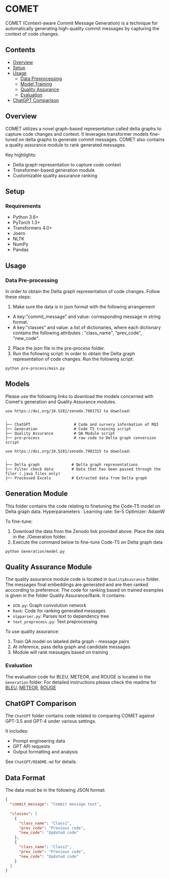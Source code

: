 # COMET 
COMET (Context-aware Commit Message Generation) is a technique for automatically generating high-quality commit messages by capturing the context of code changes.

## Contents
- [Overview](#overview)
- [Setup](#setup)
- [Usage](#usage)
  - [Data Preprocessing](#data-preprocessing)
  - [Model Training](#model-training)
  - [Quality Assurance](#quality-assurance) 
  - [Evaluation](#evaluation)
- [ChatGPT Comparison](#chatgpt-comparison)

## Overview <a id="overview"></a>

COMET utilizes a novel graph-based representation called delta graphs to capture code changes and context. It leverages transformer models fine-tuned on delta graphs to generate commit messages. COMET also contains a quality assurance module to rank generated messages.

Key highlights:

- Delta graph representation to capture code context 
- Transformer-based generation module
- Customizable quality assurance ranking

## Setup <a id="setup"></a>

### Requirements

- Python 3.6+
- PyTorch 1.3+
- Transformers 4.0+
- Joern
- NLTK
- NumPy
- Pandas

## Usage <a id="usage"></a>

### Data Pre-processing <a id="data-preprocessing"></a>
In order to obtain the Delta graph representation of code changes. Follow these steps: 
1. Make sure the data is in json format with the following arrangement
  - A key:"commit_message" and value: corresponding message in string format.
  - A key:"classes" and value: a list of dictionaries, where each dictionary contains the following attributes : "class_name", "prev_code", "new_code". 
2. Place the json file in the pre-process folder.
3. Run the following script: 
In order to obtain the Delta graph representation of code changes. 
Run the following script: 

```
python pre-process/main.py
```

## Models <a id="model-training"></a>
Please use the following links to download the models concerned with Comet's generation and Quality Assurance modules.

```
use https://doi.org/10.5281/zenodo.7901752 to download:
```
    .
    ├── ChatGPT                   # Code and survery information of RQ3
    ├── Generation                # Code T5 training script
    ├── Quality Assurance         # QA Module script
    ├── pre-process               # raw code to Delta graph conversion script

```
use https://doi.org/10.5281/zenodo.7902315 to download:
```
    .
    ├── Delta graph              # Delta graph representations 
    ├── Filter check data        # Data that has been passed through the filer (.java files only)
    ├── Processed Excels         # Extracted data from Delta graph

## Generation Module

This folder contains the code relating to finetuning the Code-T5 model on Delta graph data.
Hyperparameters : 
  Learning rate: 5e-5
  Optimizer: AdamW

To fine-tune: 
1. Download the data from the Zenodo link provided above. Place the data in the ./Generation folder.
2. Execute the command below to fine-tune Code-T5 on Delta graph data
```
python Generation/model.py 
```

## Quality Assurance Module <a id="quality-assurance"></a>

The quality assurance module code is located in `QualityAssurance` folder. The messages final embeddings are generated and are then ranked acccording to preference. The code for ranking based on trained examples is given in the folder Quality Assurance/Rank. It contains:

- `GCN.py`: Graph convolution network 
- `Rank`: Code for ranking generated messages
- `nlpparser.py`: Parses text to dependency tree
- `text_preprocess.py`: Text preprocessing

To use quality assurance:

1. Train QA model on labeled delta graph - message pairs
2. At inference, pass delta graph and candidate messages
3. Module will rank messages based on training

### Evaluation <a id="evaluation"></a>

The evaluation code for BLEU, METEOR, and ROUGE is located in the `Generation` folder.
For detailed instructions please check the readme for [BLEU](https://github.com/SMART-Dal/Comet/tree/main/Generation/bleu), [METEOR](https://github.com/SMART-Dal/Comet/tree/main/Generation/meteor), [ROUGE](https://github.com/SMART-Dal/Comet/tree/main/Generation/rouge)

## ChatGPT Comparison <a id="chatgpt-comparison"></a>

The `ChatGPT` folder contains code related to comparing COMET against GPT-3.5 and GPT-4 under various settings.

It includes:

- Prompt engineering data
- GPT API requests
- Output formatting and analysis

See `ChatGPT/README.md` for details.

## Data Format

The data must be in the following JSON format:

```json
{
  "commit_message": "Commit message text",
  
  "classes": [
    {
      "class_name": "Class1",
      "prev_code": "Previous code", 
      "new_code": "Updated code"
    },
    {
      "class_name": "Class2",
      "prev_code": "Previous code",
      "new_code": "Updated code" 
    }
  ]
}
```
